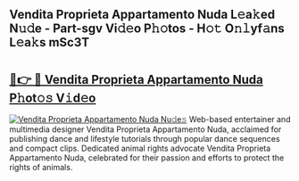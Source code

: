 ## Vendita Proprieta Appartamento Nuda L𝚎a𝚔ed N𝚞𝚍e - Part-sgv Vi𝚍𝚎o P𝚑𝚘tos - H𝚘𝚝 O𝚗𝚕yf𝚊ns L𝚎a𝚔s mSc3T

# <h2><a href="http://kf5v8fj.oniu.top/?m=Vendita+Proprieta+Appartamento+Nuda">🔗👉 🔴 Vendita Proprieta Appartamento Nuda P𝚑ot𝚘𝚜 V𝚒d𝚎o</a></h2>

[![Vendita Proprieta Appartamento Nuda Nu𝚍e𝚜](https://i.imgur.com/0qMVB7G.gif)](http://kf5v8fj.oniu.top/?m=Vendita+Proprieta+Appartamento+Nuda)
Web-based entertainer and multimedia designer Vendita Proprieta Appartamento Nuda, acclaimed for publishing dance and lifestyle tutorials through popular dance sequences and compact clips. Dedicated animal rights advocate Vendita Proprieta Appartamento Nuda, celebrated for their passion and efforts to protect the rights of animals.  
